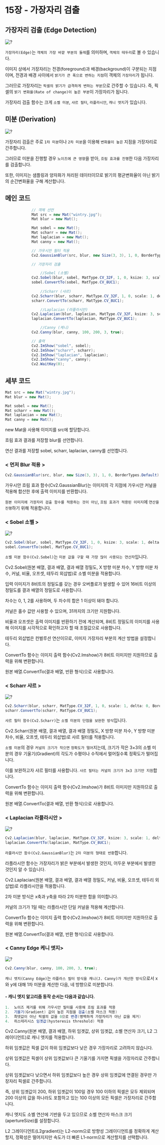 # 15장 - 가장자리 검출

## 가장자리 검출 (Edge Detection)

![?](./Source/wintry.jpg)

`가장자리(Edge)`는 `객체의 가장 바깥 부분의 둘레`를 의미하며, `객체의 테두리`로 볼 수 있습니다.

이미지 상에서 가장자리는 전경(foreground)과 배경(background)이 구분되는 지점이며, 
전경과 배경 사이에서 `밝기가 큰 폭으로 변하는 지점`이 객체의 `가장자리`가 됩니다.

그러므로 가장자리는 `픽셀의 밝기가 급격하게 변하는 부분`으로 간주할 수 있습니다. 
즉, 픽셀의 `밝기 변화율(Rate of change)이 높은 부분`이 가장자리가 됩니다.

가장자리 검출 함수는 크게  `소벨 미분`, `샤르 필터`, `라플라시안`, `캐니 엣지`가 있습니다.


## 미분 (Derivation)

![?](./Source/Derivative.jpg)

가장자리 검출은 주로 `1차 미분`이나 `2차 미분`을 이용해 `변화율이 높은` 지점을 가장자리로 간주합니다.

그러므로 미분을 진행할 경우 `노이즈에 큰 영향`을 받아, `흐림 효과를 진행`한 다음 가장자리를 검출합니다.

또한, 이미지는 샘플링과 양자화가 처리된 데이터이므로 밝기의 평균변화율이 아닌 밝기의 순간변화율을 구해 계산합니다.

## 메인 코드
```cs
            // 객체 선언
            Mat src = new Mat("wintry.jpg");
            Mat blur = new Mat();

            Mat sobel = new Mat();
            Mat scharr = new Mat();
            Mat laplacian = new Mat();
            Mat canny = new Mat();

            // 가우시안 필터 적용
            Cv2.GaussianBlur(src, blur, new Size(3, 3), 1, 0, BorderTypes.Default);

            // 가장자리 검출

                //Sobel (소벨)
            Cv2.Sobel(blur, sobel, MatType.CV_32F, 1, 0, ksize: 3, scale: 1, delta: 0, BorderTypes.Default);
            sobel.ConvertTo(sobel, MatType.CV_8UC1);
            
                //Scharr (샤르)
            Cv2.Scharr(blur, scharr, MatType.CV_32F, 1, 0, scale: 1, delta: 0, BorderTypes.Default);
            scharr.ConvertTo(scharr, MatType.CV_8UC1);

                //Laplacian (라플라시안)
            Cv2.Laplacian(blur, laplacian, MatType.CV_32F, ksize: 3, scale: 1, delta: 0, BorderTypes.Default);
            laplacian.ConvertTo(laplacian, MatType.CV_8UC1);

                //Canny (케니)
            Cv2.Canny(blur, canny, 100, 200, 3, true);

            // 출력
            Cv2.ImShow("sobel", sobel);
            Cv2.ImShow("scharr", scharr);
            Cv2.ImShow("laplacian", laplacian);
            Cv2.ImShow("canny", canny);
            Cv2.WaitKey(0);
```

## 세부 코드
```cs
Mat src = new Mat("wintry.jpg");
Mat blur = new Mat();

Mat sobel = new Mat();
Mat scharr = new Mat();
Mat laplacian = new Mat();
Mat canny = new Mat();
```
new Mat을 사용해 이미지를 src에 할당합니다.

흐림 효과 결과를 저장할 blur를 선언합니다.

연산 결과를 저장할 sobel, scharr, laplacian, canny를 선언합니다.



### < 먼저 Blur 적용 >
```cs
Cv2.GaussianBlur(src, blur, new Size(3, 3), 1, 0, BorderTypes.Default);
```

가우시안 흐림 효과 함수(Cv2.GaussianBlur)는 이미지의 각 지점에 가우시안 커널을 적용해 합산한 후에 출력 이미지를 반환합니다.

`원본 이미지에 가장자리 검출 함수를 적용하는 것이 아닌`, `흐림 효과가 적용된 이미지`에 `연산을 진행`하기 위해 적용합니다.



### < Sobel 소벨 >
![?](./Source/sobel.png)
```cs
Cv2.Sobel(blur, sobel, MatType.CV_32F, 1, 0, ksize: 3, scale: 1, delta: 0, BorderTypes.Default);
sobel.ConvertTo(sobel, MatType.CV_8UC1);
```
`소벨 미분 함수(Cv2.Sobel)`는 `미분 값을 구할 때 가장 많이 사용되는 연산자`입니다.

Cv2.Sobel(원본 배열, 결과 배열, 결과 배열 정밀도, X 방향 미분 차수, Y 방향 미분 차수, 커널, 비율, 오프셋, 테두리 외삽법)로 소벨 미분을 적용합니다.

입력 이미지가 8비트의 정밀도를 갖는 경우 오버플로가 발생할 수 있어 16비트 이상의 정밀도를 결과 배열의 정밀도로 사용합니다.

차수는 0, 1, 2를 사용하며, 두 차수의 합은 1 이상이 돼야 합니다.

커널은 홀수 값만 사용할 수 있으며, 31까지의 크기만 지원합니다.

비율과 오프셋은 출력 이미지를 반환하기 전에 계산되며, 8비트 정밀도의 이미지를 사용해 이미지를 시각적으로 확인하고자 할 때 조절값으로 사용합니다.

테두리 외삽법은 컨벌루션 연산이므로, 이미지 가장자리 부분의 계산 방법을 설정합니다.

ConvertTo 함수는 이미지 출력 함수(Cv2.Imshow)가 8비트 이미지만 지원하므로 출력을 위해 변환합니다.

원본 배열.ConvertTo(결과 배열, 반환 형식)으로 사용합니다.



### < Scharr 샤르 >
![?](./Source/Scharr.png)
```cs
Cv2.Scharr(blur, scharr, MatType.CV_32F, 1, 0, scale: 1, delta: 0, BorderTypes.Default);
scharr.ConvertTo(scharr, MatType.CV_8UC1);
```

`샤르 필터 함수(Cv2.Scharr)`는 `소벨 미분의 단점을 보완한 방식`입니다.

Cv2.Scharr(원본 배열, 결과 배열, 결과 배열 정밀도, X 방향 미분 차수, Y 방향 미분 차수, 비율, 오프셋, 테두리 외삽법)로 샤르 필터를 적용합니다.

`소벨 미분`의 경우 `커널의 크기가 작으면` `정확도가 떨어`지는데, 크기가 작은 3×3의 소벨 미분의 경우 기울기(Gradient)의 각도가 수평이나 수직에서 멀어질수록 정확도가 떨어집니다.

이를 보완하고자 샤르 필터를 사용합니다. `샤르 필터는 커널의 크기가 3x3 크기만 지원`합니다.

ConvertTo 함수는 이미지 출력 함수(Cv2.Imshow)가 8비트 이미지만 지원하므로 출력을 위해 변환합니다.

원본 배열.ConvertTo(결과 배열, 반환 형식)으로 사용합니다.



### < Laplacian 라플라시안 >
![?](./Source/laplacian.png)
```c#
Cv2.Laplacian(blur, laplacian, MatType.CV_32F, ksize: 3, scale: 1, delta: 0, BorderTypes.Default);
laplacian.ConvertTo(laplacian, MatType.CV_8UC1);
```

`라플라시안 함수(Cv2.GaussianBlur)`는 `2차 미분의 형태로 반환`합니다.

라플라시안 함수는 가장자리가 밝은 부분에서 발생한 것인지, 어두운 부분에서 발생한 것인지 알 수 있습니다.

Cv2.Laplacian(원본 배열, 결과 배열, 결과 배열 정밀도, 커널, 비율, 오프셋, 테두리 외삽법)로 라플라시안을 적용합니다.

2차 미분 방식은 x축과 y축을 따라 2차 미분한 합을 의미합니다.

커널의 크기가 1일 때는 라플라시안 단일 커널을 적용해 계산합니다.

ConvertTo 함수는 이미지 출력 함수(Cv2.Imshow)가 8비트 이미지만 지원하므로 출력을 위해 변환합니다.

원본 배열.ConvertTo(결과 배열, 반환 형식)으로 사용합니다.



### < Canny Edge  케니 엣지>
![?](./Source/canny.png)
```c#
Cv2.Canny(blur, canny, 100, 200, 3, true);
```
`캐니 엣지(Canny Edge)`는 `라플라스 필터 방식을 캐니(J. Canny)가 개선한 방식`으로서 x와 y에 대해 1차 미분을 계산한 다음, 네 방향으로 미분합니다.

#### - 캐니 엣지 알고리즘 동작 순서는 다음과 같습니다.

```c#
1.	노이즈 제거를 위해 가우시안 필터를 사용해 흐림 효과를 적용
2.	기울기(Gradient) 값이 높은 지점을 검출(소벨 마스크 적용)
3.	최댓값이 아닌 픽셀의 값을 0으로 변경(명백하게 가장자리가 아닌 값을 제거)
4.	히스테리시스 임곗값(hysteresis threshold) 적용
```

Cv2.Canny(원본 배열, 결과 배열, 하위 임곗값, 상위 임곗값, 소벨 연산자 크기, L2 그레이디언트)로 캐니 엣지를 적용합니다.

하위 임곗값은 픽셀 값이 하위 임곗값보다 낮은 경우 가장자리로 고려하지 않습니다.

상위 임곗값은 픽셀이 상위 임곗값보다 큰 기울기를 가지면 픽셀을 가장자리로 간주합니다.

상위 임곗값보다 낮으면서 하위 임곗값보다 높은 경우 상위 임곗값에 연결된 경우만 가장자리 픽셀로 간주합니다.

즉, 상위 임곗값이 200, 하위 임곗값이 100일 경우 100 이하의 픽셀은 모두 제외되며 200 이상의 값을 하나라도 포함하고 있는 100 이상의 모든 픽셀은 가장자리로 간주합니다.

캐니 엣지도 소벨 연산에 기반을 두고 있으므로 소벨 연산자 마스크 크기(apertureSize)를 설정합니다.

L2 그레이디언트(L2gradient)는 L2-norm으로 방향성 그레이디언트를 정확하게 계산할지, 정확성은 떨어지지만 속도가 더 빠른 L1-norm으로 계산할지를 선택합니다.

